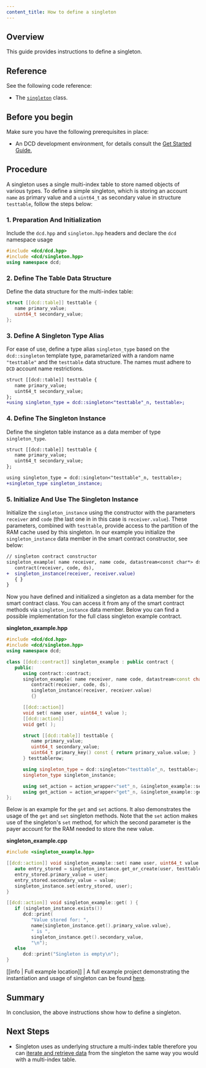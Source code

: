 ```yaml
---
content_title: How to define a singleton
---
```


## Overview

This guide provides instructions to define a singleton.

## Reference

See the following code reference:

* The [`singleton`](../../classdcd_1_1singleton) class.

## Before you begin

Make sure you have the following prerequisites in place:

* An DCD development environment, for details consult the [Get Started Guide](https://developers.dcd.io/welcome/latest/getting-started-guide/index),

## Procedure

A singleton uses a single multi-index table to store named objects of various types. To define a simple singleton, which is storing an account `name` as primary value and a `uint64_t` as secondary value in structure `testtable`, follow the steps below:

### 1. Preparation And Initialization

Include the `dcd.hpp` and `singleton.hpp` headers and declare the `dcd` namespace usage

   ```cpp
   #include <dcd/dcd.hpp>
   #include <dcd/singleton.hpp>
   using namespace dcd;
   ```

### 2. Define The Table Data Structure

Define the data structure for the multi-index table:

   ```cpp
   struct [[dcd::table]] testtable {
      name primary_value;
      uint64_t secondary_value;
   };
   ```

### 3. Define A Singleton Type Alias

For ease of use, define a type alias `singleton_type` based on the `dcd::singleton` template type, parametarized with a random name `"testtable"` and the `testtable` data structure. The names must adhere to `DCD` account name restrictions.

   ```diff
   struct [[dcd::table]] testtable {
      name primary_value;
      uint64_t secondary_value;
   };
   +using singleton_type = dcd::singleton<"testtable"_n, testtable>;
   ```

### 4. Define The Singleton Instance

Define the singleton table instance as a data member of type `singleton_type`.

   ```diff
   struct [[dcd::table]] testtable {
      name primary_value;
      uint64_t secondary_value;
   };

   using singleton_type = dcd::singleton<"testtable"_n, testtable>;
   +singleton_type singleton_instance;
   ```

### 5. Initialize And Use The Singleton Instance

Initialize the `singleton_instance` using the constructor with the parameters `receiver` and `code` (the last one in in this case is `receiver.value`). These parameters, combined with `testtable`, provide access to the partition of the RAM cache used by this singleton. In our example you initialize the `singleton_instance` data member in the smart contract constructor, see below:

   ```diff
   // singleton contract constructor
   singleton_example( name receiver, name code, datastream<const char*> ds ) :
      contract(receiver, code, ds),
   +  singleton_instance(receiver, receiver.value)
      { }
   }
   ```

Now you have defined and initialized a singleton as a data member for the smart contract class. You can access it from any of the smart contract methods via `singleton_instance` data member. Below you can find a possible implementation for the full class singleton example contract.

__singleton_example.hpp__

```cpp
#include <dcd/dcd.hpp>
#include <dcd/singleton.hpp>
using namespace dcd;

class [[dcd::contract]] singleton_example : public contract {
   public:
      using contract::contract;
      singleton_example( name receiver, name code, datastream<const char*> ds ) :
         contract(receiver, code, ds),
         singleton_instance(receiver, receiver.value)
         {}

      [[dcd::action]]
      void set( name user, uint64_t value );
      [[dcd::action]]
      void get( );

      struct [[dcd::table]] testtable {
         name primary_value;
         uint64_t secondary_value;
         uint64_t primary_key() const { return primary_value.value; }
      } testtablerow;

      using singleton_type = dcd::singleton<"testtable"_n, testtable>;
      singleton_type singleton_instance;

      using set_action = action_wrapper<"set"_n, &singleton_example::set>;
      using get_action = action_wrapper<"get"_n, &singleton_example::get>;
};
```

Below is an example for the `get` and `set` actions. It also demonstrates the usage of the `get` and `set` singleton methods. Note that the `set` action makes use of the singleton's `set` method, for which the second parameter is the payer account for the RAM needed to store the new value.

__singleton_example.cpp__

```cpp
#include <singleton_example.hpp>

[[dcd::action]] void singleton_example::set( name user, uint64_t value ) {
   auto entry_stored = singleton_instance.get_or_create(user, testtablerow);
   entry_stored.primary_value = user;
   entry_stored.secondary_value = value;
   singleton_instance.set(entry_stored, user);
}

[[dcd::action]] void singleton_example::get( ) {
   if (singleton_instance.exists())
      dcd::print(
         "Value stored for: ", 
         name{singleton_instance.get().primary_value.value},
         " is ",
         singleton_instance.get().secondary_value,
         "\n");
   else
      dcd::print("Singleton is empty\n");
}
```

[[info | Full example location]]
| A full example project demonstrating the instantiation and usage of singleton can be found [here](https://github.com/DCD/dcd.cdt/tree/master/examples/singleton_example).

## Summary

In conclusion, the above instructions show how to define a singleton.

## Next Steps

* Singleton uses as underlying structure a multi-index table therefore you can [iterate and retrieve data](./how-to-iterate-and-retrieve-a-multi_index-table) from the singleton the same way you would with a multi-index table.

